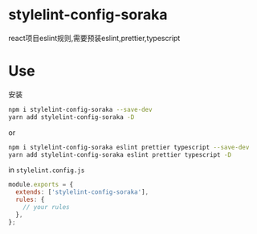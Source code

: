 <!-- @format -->

# stylelint-config-soraka

react项目eslint规则,需要预装eslint,prettier,typescript
# Use

安装

```bash
npm i stylelint-config-soraka --save-dev
yarn add stylelint-config-soraka -D
```
or

```bash
npm i stylelint-config-soraka eslint prettier typescript --save-dev
yarn add stylelint-config-soraka eslint prettier typescript -D
```

in `stylelint.config.js`

```js
module.exports = {
  extends: ['stylelint-config-soraka'],
  rules: {
    // your rules
  },
};
```
